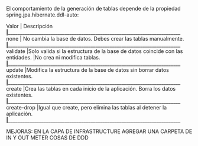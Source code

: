 El comportamiento de la generación de tablas depende de la propiedad spring.jpa.hibernate.ddl-auto:

Valor	    | Descripción
____________|_____________________________________________________________________________________
none	    | No cambia la base de datos. Debes crear las tablas manualmente.
____________|_____________________________________________________________________________________
validate    |Solo valida si la estructura de la base de datos coincide con las entidades.
            |No crea ni modifica tablas.
____________|_____________________________________________________________________________________
update	    |Modifica la estructura de la base de datos sin borrar datos existentes.
____________|_____________________________________________________________________________________
create	    |Crea las tablas en cada inicio de la aplicación. Borra los datos existentes.
____________|_____________________________________________________________________________________
create-drop	|Igual que create, pero elimina las tablas al detener la aplicación.
____________|_____________________________________________________________________________________


MEJORAS:
EN LA CAPA DE INFRASTRUCTURE AGREGAR UNA CARPETA DE IN  Y OUT
METER COSAS DE DDD